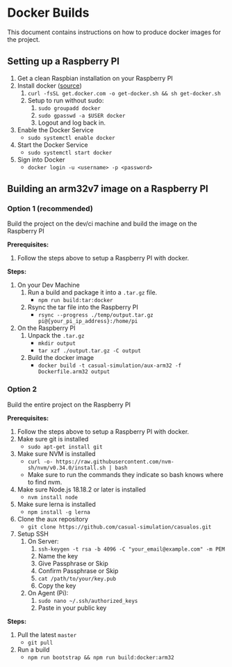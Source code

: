 # Docker Builds

This document contains instructions on how to produce docker images for the project.

## Setting up a Raspberry PI

1. Get a clean Raspbian installation on your Raspberry PI
2. Install docker ([source](https://medium.freecodecamp.org/the-easy-way-to-set-up-docker-on-a-raspberry-pi-7d24ced073ef))
    1. `curl -fsSL get.docker.com -o get-docker.sh && sh get-docker.sh`
    2. Setup to run without sudo:
        1. `sudo groupadd docker`
        2. `sudo gpasswd -a $USER docker`
        3. Logout and log back in.
3. Enable the Docker Service
    - `sudo systemctl enable docker`
4. Start the Docker Service
    - `sudo systemctl start docker`
5. Sign into Docker
    - `docker login -u <username> -p <password>`

## Building an arm32v7 image on a Raspberry PI

### Option 1 (recommended)

Build the project on the dev/ci machine and build the image on the Raspberry PI

**Prerequisites:**

1. Follow the steps above to setup a Raspberry PI with docker.

**Steps:**

1. On your Dev Machine
    1. Run a build and package it into a `.tar.gz` file.
        - `npm run build:tar:docker`
    2. Rsync the tar file into the Raspberry PI
        - `rsync --progress ./temp/output.tar.gz pi@{your_pi_ip_address}:/home/pi`
1. On the Raspberry PI
    1. Unpack the `.tar.gz`
        - `mkdir output`
        - `tar xzf ./output.tar.gz -C output`
    2. Build the docker image
        - `docker build -t casual-simulation/aux-arm32 -f Dockerfile.arm32 output`

### Option 2

Build the entire project on the Raspberry PI

**Prerequisites:**

1. Follow the steps above to setup a Raspberry PI with docker.
2. Make sure git is installed
    - `sudo apt-get install git`
3. Make sure NVM is installed
    - `curl -o- https://raw.githubusercontent.com/nvm-sh/nvm/v0.34.0/install.sh | bash`
    - Make sure to run the commands they indicate so bash knows where to find nvm.
4. Make sure Node.js 18.18.2 or later is installed
    - `nvm install node`
5. Make sure lerna is installed
    - `npm install -g lerna`
6. Clone the aux repository
    - `git clone https://github.com/casual-simulation/casualos.git`
7. Setup SSH
    1. On Server:
        1. `ssh-keygen -t rsa -b 4096 -C "your_email@example.com" -m PEM`
        2. Name the key
        3. Give Passphrase or Skip
        4. Confirm Passphrase or Skip
        5. `cat /path/to/your/key.pub`
        6. Copy the key
    2. On Agent (Pi):
        1. `sudo nano ~/.ssh/authorized_keys`
        2. Paste in your public key

**Steps:**

1. Pull the latest `master`
    - `git pull`
2. Run a build
    - `npm run bootstrap && npm run build:docker:arm32`
